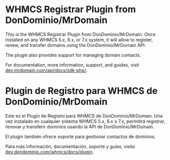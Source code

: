 # WHMCS Registrar Plugin from DonDominio/MrDomain

This is the WHMCS Registrar Plugin from DonDominio/MrDomain. Once installed on any WHMCS 5.x,
6.x, or 7.x system, it will allow to register, renew, and transfer domains using the DonDominio/MrDomain
API.

The plugin also provides support for managing domain contacts.

For documentation, more information, support, and guides, visit
[dev.mrdomain.com/api/docs/sdk-php/](https://dev.mrdomain.com/api/docs/sdk-php/).

# Plugin de Registro para WHMCS de DonDominio/MrDomain

Este es el Plugin de Registro para WHMCS de DonDominio/MrDomain. Una vez instalado en cualquier 
sistema WHMCS 5.x, 6.x o 7.x, permitirá registrar, renovar y transferir dominios usando la API de
DonDominio/MrDomain.

El plugin también ofrece soporte para gestionar contactos de dominios.

Para más información, documentación, soporte y guías, visita
[dev.dondominio.com/whmcs/docs/plugin](https://dev.dondominio.com/whmcs/docs/plugin/).
